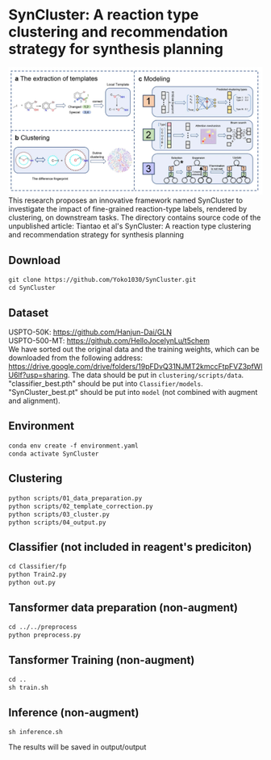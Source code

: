 # SynCluster: A reaction type clustering and recommendation strategy for synthesis planning
![pipline](SynCluster.jpg) 
This research proposes an innovative framework named SynCluster to investigate the impact of fine-grained reaction-type labels, rendered by clustering, on downstream tasks.
The directory contains source code of the unpublished article:
Tiantao et al's SynCluster: A reaction type clustering and recommendation strategy for synthesis planning

## Download
```
git clone https://github.com/Yoko1030/SynCluster.git
cd SynCluster
```

## Dataset
USPTO-50K: https://github.com/Hanjun-Dai/GLN <br>
USPTO-500-MT: https://github.com/HelloJocelynLu/t5chem <br>
We have sorted out the original data and the training weights, which can be downloaded from the following address: https://drive.google.com/drive/folders/19pFDvQ31NJMT2kmccFtpFVZ3pfWlU6lf?usp=sharing. 
The data should be put in `clustering/scripts/data`. 
"classifier_best.pth" should be put into `Classifier/models`.
"SynCluster_best.pt" should be put into `model` (not combined with augment and alignment).

## Environment

```
conda env create -f environment.yaml
conda activate SynCluster
```

## Clustering
```
python scripts/01_data_preparation.py
python scripts/02_template_correction.py
python scripts/03_cluster.py
python scripts/04_output.py
```
## Classifier (not included in reagent's prediciton)
```
cd Classifier/fp
python Train2.py
python out.py
```
## Tansformer data preparation (non-augment)
```
cd ../../preprocess
python preprocess.py
```
## Tansformer Training (non-augment)
```
cd ..
sh train.sh
```
## Inference (non-augment)
```
sh inference.sh
```
The results will be saved in output/output
